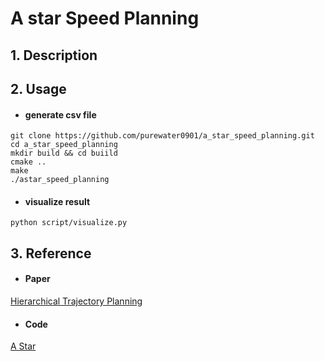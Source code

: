 # A star Speed Planning

## 1. Description

## 2. Usage
- #### generate csv file
```
git clone https://github.com/purewater0901/a_star_speed_planning.git
cd a_star_speed_planning
mkdir build && cd buiild
cmake ..
make
./astar_speed_planning
```

- #### visualize result
```
python script/visualize.py
```
## 3. Reference
- #### Paper
[Hierarchical Trajectory Planning](https://www.researchgate.net/publication/322202031_Hierarchical_Trajectory_Planning_of_an_Autonomous_Car_Based_on_the_Integration_of_a_Sampling_and_an_Optimization_Method)

- #### Code
[A Star](https://github.com/daancode/a-star)


